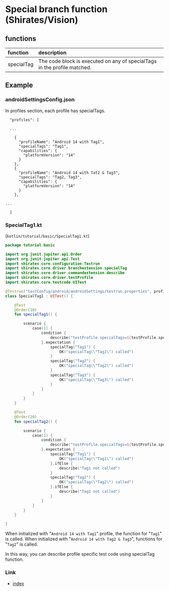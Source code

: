 # Special branch function (Shirates/Vision)

## functions

| function   | description                                                              |
|:-----------|:-------------------------------------------------------------------------|
| specialTag | The code block is executed on any of specialTags in the profile matched. |

## Example

### androidSettingsConfig.json

In profiles section, each profile has specialTags.

```
  "profiles": [

  ...

    {
      "profileName": "Android 14 with Tag1",
      "specialTags": "Tag1",
      "capabilities": {
        "platformVersion": "14"
      }
    },
    {
      "profileName": "Android 14 with Tat2 & Tag3",
      "specialTags": "Tag2, Tag3",
      "capabilities": {
        "platformVersion": "14"
      }
    },

...

  ]
```

### SpecialTag1.kt

(`kotlin/tutorial/basic/SpecialTag1.kt`)

```kotlin
package tutorial.basic

import org.junit.jupiter.api.Order
import org.junit.jupiter.api.Test
import shirates.core.configuration.Testrun
import shirates.core.driver.branchextension.specialTag
import shirates.core.driver.commandextension.describe
import shirates.core.driver.testProfile
import shirates.core.testcode.UITest

@Testrun("testConfig/android/androidSettings/testrun.properties", profile = "Android 14 with Tag1")
class SpecialTag1 : UITest() {

    @Test
    @Order(10)
    fun specialTag1() {

        scenario {
            case(1) {
                condition {
                    describe("testProfile.specialTags=${testProfile.specialTags}")
                }.expectation {
                    specialTag("Tag1") {
                        OK("specialTag(\"Tag1\") called")
                    }
                    specialTag("Tag2") {
                        OK("specialTag(\"Tag2\") called")
                    }
                    specialTag("Tag3") {
                        OK("specialTag(\"Tag3\") called")
                    }
                }
            }
        }
    }

    @Test
    @Order(20)
    fun specialTag2() {

        scenario {
            case(1) {
                condition {
                    describe("testProfile.specialTags=${testProfile.specialTags}")
                }.expectation {
                    specialTag("Tag1") {
                        OK("specialTag(\"Tag1\") called")
                    }.ifElse {
                        describe("Tag1 not called")
                    }
                    specialTag("Tag2") {
                        OK("specialTag(\"Tag2\") called")
                    }.ifElse {
                        describe("Tag2 not called")
                    }
                }
            }
        }
    }

}
```

When initialized with "`Android 14 with Tag1`" profile, the function for "`Tag1`" is called. When initialized
with "`Android 14 with Tag2 & Tag3`", functions for "`Tag2`" is called.

In this way, you can describe profile specific test code using specialTag function.

### Link

- [index](../../../../index.md)

